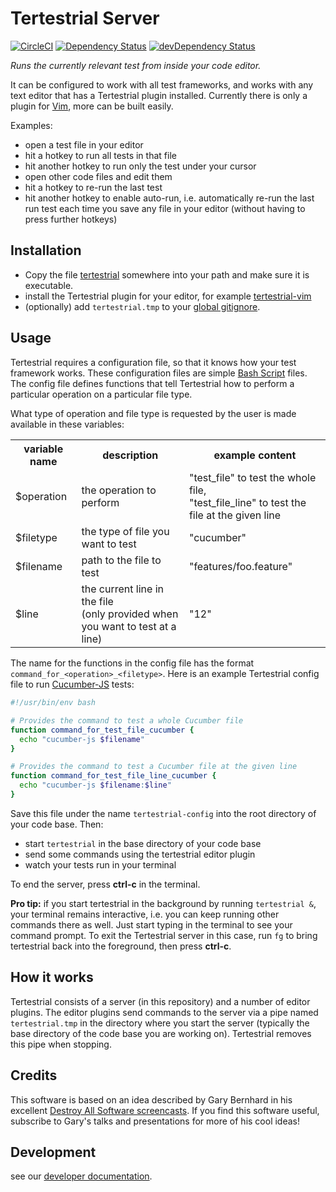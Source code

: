 # Tertestrial Server

[![CircleCI](https://circleci.com/gh/kevgo/tertestrial-server.svg?style=shield)](https://circleci.com/gh/kevgo/tertestrial-server)
[![Dependency Status](https://david-dm.org/kevgo/tertestrial-server.svg)](https://david-dm.org/kevgo/tertestrial-server)
[![devDependency Status](https://david-dm.org/kevgo/tertestrial-server/dev-status.svg)](https://david-dm.org/kevgo/tertestrial-server#info=devDependencies)

_Runs the currently relevant test from inside your code editor._

It can be configured to work with all test frameworks,
and works with any text editor that has a Tertestrial plugin installed.
Currently there is only a plugin for [Vim](https://github.com/kevgo/tertestrial-vim),
more can be built easily.

Examples:
- open a test file in your editor
- hit a hotkey to run all tests in that file
- hit another hotkey to run only the test under your cursor
- open other code files and edit them
- hit a hotkey to re-run the last test
- hit another hotkey to enable auto-run,
  i.e. automatically re-run the last run test
  each time you save any file in your editor (without having to press further hotkeys)


## Installation

* Copy the file [tertestrial](https://raw.githubusercontent.com/kevgo/tertestrial-server/master/tertestrial)
  somewhere into your path and make sure it is executable.
* install the Tertestrial plugin for your editor, for example [tertestrial-vim](https://github.com/kevgo/tertestrial-vim)
* (optionally) add `tertestrial.tmp` to your
  [global gitignore](https://help.github.com/articles/ignoring-files/#create-a-global-gitignore).


## Usage

Tertestrial requires a configuration file,
so that it knows how your test framework works.
These configuration files are simple [Bash Script](https://www.gnu.org/software/bash)
files.
The config file defines functions that tell Tertestrial
how to perform a particular operation on a particular file type.

What type of operation and file type is requested by the user
is made available in these variables:
<table>
  <tr>
    <th>variable name</th>
    <th>description</th>
    <th>example content</th>
  </tr>
  <tr>
    <td>$operation</td>
    <td>the operation to perform</td>
    <td>
      "test_file" to test the whole file,<br>
      "test_file_line" to test the file at the given line
    </td>
  <tr>
  <tr>
    <td>$filetype</td>
    <td>the type of file you want to test</td>
    <td>"cucumber"</td>
  <tr>
  <tr>
    <td>$filename</td>
    <td>path to the file to test</td>
    <td>"features/foo.feature"</td>
  <tr>
  <tr>
    <td>$line</td>
    <td>
      the current line in the file <br>
      (only provided when you want to test at a line)
    </td>
    <td>"12"</td>
  <tr>
</table>


The name for the functions in the config file has the format
`command_for_<operation>_<filetype>`.
Here is an example Tertestrial config file to run
[Cucumber-JS](https://github.com/cucumber/cucumber-js)
tests:

```bash
#!/usr/bin/env bash

# Provides the command to test a whole Cucumber file
function command_for_test_file_cucumber {
  echo "cucumber-js $filename"
}

# Provides the command to test a Cucumber file at the given line
function command_for_test_file_line_cucumber {
  echo "cucumber-js $filename:$line"
}
```

Save this file under the name `tertestrial-config` into the root directory of your code base.
Then:
* start `tertestrial` in the base directory of your code base
* send some commands using the tertestrial editor plugin
* watch your tests run in your terminal

To end the server, press __ctrl-c__ in the terminal.


__Pro tip:__ if you start tertestrial in the background by running `tertestrial &`,
your terminal remains interactive,
i.e. you can keep running other commands there as well.
Just start typing in the terminal to see your command prompt.
To exit the Tertestrial server in this case,
run `fg` to bring tertestrial back into the foreground,
then press __ctrl-c__.


## How it works

Tertestrial consists of a server (in this repository)
and a number of editor plugins.
The editor plugins send commands to the server
via a pipe named `tertestrial.tmp` in the directory where you start the server
(typically the base directory of the code base you are working on).
Tertestrial removes this pipe when stopping.


## Credits

This software is based on an idea described by Gary Bernhard in his excellent
[Destroy All Software screencasts](https://www.destroyallsoftware.com/screencasts/catalog/running-tests-asynchronously).
If you find this software useful,
subscribe to Gary's talks and presentations
for more of his cool ideas!


## Development

see our [developer documentation](CONTRIBUTING.md).
